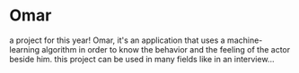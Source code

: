 # Omar
a project for this year! Omar, it's an application that uses a machine-learning algorithm in order to know the behavior and the feeling of the actor beside him. this project can be used in many fields like in an interview...
